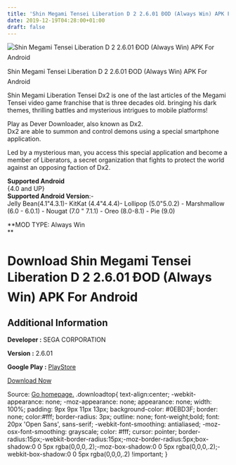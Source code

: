 ```yaml
---
title: 'Shin Megami Tensei Liberation D 2 2.6.01 ÐOD (Always Win) APK For Android'
date: 2019-12-19T04:28:00+01:00
draft: false
---
```


![Shin Megami Tensei Liberation D 2 2.6.01 ÐOD (Always Win) APK For Android](https://i0.wp.com/apkhome.net/wp-content/uploads/2019/11/Shin-Megami-Tensei-Liberation-D-2-2.6.01-ÐOD-Always-Win.png "Shin Megami Tensei Liberation D 2 2.6.01 ÐOD (Always Win) APK For Android")

  

Shin Megami Tensei Liberation D 2 2.6.01 ÐOD (Always Win) APK For Android

Shin Megami Liberation Tensei Dx2 is one of the last articles of the Megami Tensei video game franchise that is three decades old. bringing his dark themes, thrilling battles and mysterious intrigues to mobile platforms!

Play as Dever Downloader, also known as Dx2.  
Dx2 are able to summon and control demons using a special smartphone application.

Led by a mysterious man, you access this special application and become a member of Liberators, a secret organization that fights to protect the world against an opposing faction of Dx2.

**Supported Android**  
{4.0 and UP}  
**Supported Android Version**:-  
Jelly Bean(4.1"4.3.1)- KitKat (4.4"4.4.4)- Lollipop (5.0"5.0.2) - Marshmallow (6.0 - 6.0.1) - Nougat (7.0 " 7.1.1) - Oreo (8.0-8.1) - Pie (9.0)

**MOD TYPE: Always Win  
**

Download Shin Megami Tensei Liberation D 2 2.6.01 ÐOD (Always Win) APK For Android
===================================================================================

Additional Information
----------------------

**Developer :** SEGA CORPORATION

**Version :** 2.6.01

**Google Play :** [PlayStore](https://play.google.com/store/apps/details?id=com.sega.d2megaten.en)

  

[Download Now](https://store4app.co/post/shin-megami-tensei-liberation-d-2-2-6-01-od-always-win-apk-for-android_1574451290)

  
Source: [Go homepage.](https://store4app.co/post/shin-megami-tensei-liberation-d-2-2-6-01-od-always-win-apk-for-android_1574451290) .downloadtop{ text-align:center; -webkit-appearance: none; -moz-appearance: none; appearance: none; width: 100%; padding: 9px 9px 11px 13px; background-color: #0EBD3F; border: none; color:#fff; border-radius: 3px; outline: none; font-weight;bold; font: 20px 'Open Sans', sans-serif; -webkit-font-smoothing: antialiased; -moz-osx-font-smoothing: grayscale; color: #fff; cursor: pointer; border-radius:15px;-webkit-border-radius:15px;-moz-border-radius:5px;box-shadow:0 0 5px rgba(0,0,0,.2);-moz-box-shadow:0 0 5px rgba(0,0,0,.2);-webkit-box-shadow:0 0 5px rgba(0,0,0,.2) !important; }